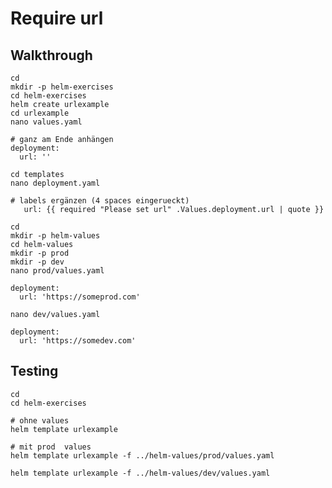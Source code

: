# Require url 

## Walkthrough 

```
cd
mkdir -p helm-exercises
cd helm-exercises
helm create urlexample
cd urlexample
nano values.yaml
```

```
# ganz am Ende anhängen 
deployment:
  url: ''
```

```
cd templates
nano deployment.yaml
```

```
# labels ergänzen (4 spaces eingerueckt)
   url: {{ required "Please set url" .Values.deployment.url | quote }}
```

```
cd
mkdir -p helm-values
cd helm-values
mkdir -p prod
mkdir -p dev
nano prod/values.yaml
```

```
deployment:
  url: 'https://someprod.com'
```

```
nano dev/values.yaml
```

```
deployment:
  url: 'https://somedev.com'
```

## Testing 

```
cd
cd helm-exercises
```

```
# ohne values 
helm template urlexample
```

```
# mit prod  values
helm template urlexample -f ../helm-values/prod/values.yaml
```

```
helm template urlexample -f ../helm-values/dev/values.yaml
```


